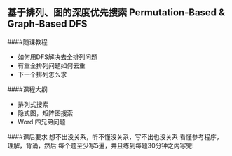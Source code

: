 ## 基于排列、图的深度优先搜索  Permutation-Based & Graph-Based DFS


####随课教程
- 如何用DFS解决去全排列问题
- 有重全排列问题如何去重
- 下一个排列怎么求

####课程大纲
- 排列式搜索
- 隐式图，矩阵图搜索
- Word 四兄弟问题



####课后要求
想不出没关系，听不懂没关系，写不出也没关系 看懂参考程序，理解，背诵，然后 每个题至少写5遍，并且练到每题30分钟之内写完!   
 